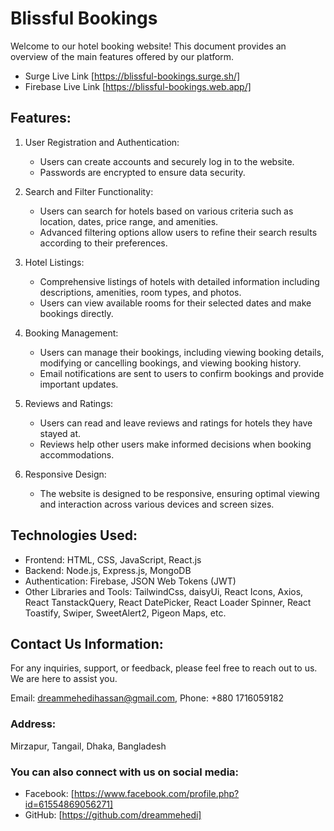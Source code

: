 # Blissful Bookings

Welcome to our hotel booking website! This document provides an overview of the main features offered by our platform.

- Surge Live Link [https://blissful-bookings.surge.sh/]
- Firebase Live Link [https://blissful-bookings.web.app/]

## Features:

1. User Registration and Authentication:

   - Users can create accounts and securely log in to the website.
   - Passwords are encrypted to ensure data security.

2. Search and Filter Functionality:

   - Users can search for hotels based on various criteria such as location, dates, price range, and amenities.
   - Advanced filtering options allow users to refine their search results according to their preferences.

3. Hotel Listings:

   - Comprehensive listings of hotels with detailed information including descriptions, amenities, room types, and photos.
   - Users can view available rooms for their selected dates and make bookings directly.

4. Booking Management:

   - Users can manage their bookings, including viewing booking details, modifying or cancelling bookings, and viewing booking history.
   - Email notifications are sent to users to confirm bookings and provide important updates.

5. Reviews and Ratings:

   - Users can read and leave reviews and ratings for hotels they have stayed at.
   - Reviews help other users make informed decisions when booking accommodations.

6. Responsive Design:

   - The website is designed to be responsive, ensuring optimal viewing and interaction across various devices and screen sizes.

## Technologies Used:

- Frontend: HTML, CSS, JavaScript, React.js
- Backend: Node.js, Express.js, MongoDB
- Authentication: Firebase, JSON Web Tokens (JWT)
- Other Libraries and Tools: TailwindCss, daisyUi, React Icons, Axios, React TanstackQuery, React DatePicker, React Loader Spinner, React Toastify, Swiper, SweetAlert2, Pigeon Maps, etc.

## Contact Us Information:

For any inquiries, support, or feedback, please feel free to reach out to us. We are here to assist you.

Email: dreammehedihassan@gmail.com,
Phone: +880 1716059182

### Address:

Mirzapur, Tangail,
Dhaka, Bangladesh

### You can also connect with us on social media:

- Facebook: [https://www.facebook.com/profile.php?id=61554869056271]
- GitHub: [https://github.com/dreammehedi]

